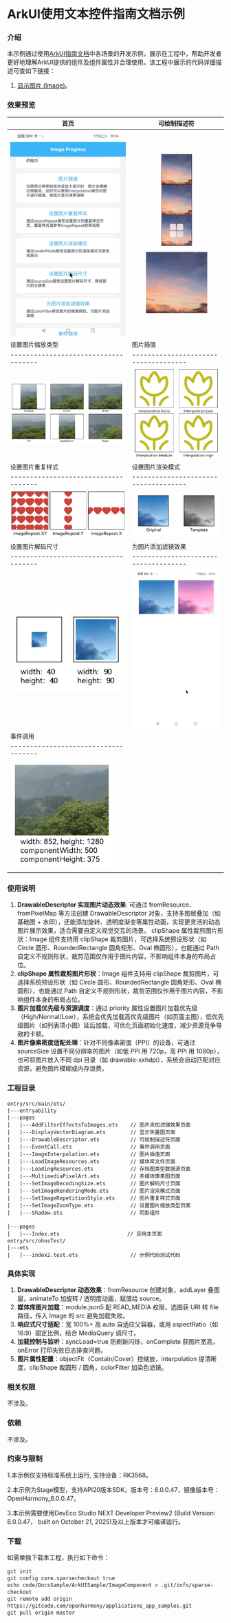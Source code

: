 # ArkUI使用文本控件指南文档示例

### 介绍

本示例通过使用[ArkUI指南文档](https://gitcode.com/openharmony/docs/blob/master/zh-cn/application-dev/ui)中各场景的开发示例，展示在工程中，帮助开发者更好地理解ArkUI提供的组件及组件属性并合理使用。该工程中展示的代码详细描述可查如下链接：

1. [显示图片 (Image)](https://gitcode.com/openharmony/docs/blob/master/zh-cn/application-dev/ui/arkts-graphics-display.md)。
### 效果预览

| 首页                                     | 可绘制描述符                               |
|----------------------------------------|--------------------------------------|
| ![](screenshots/device/image1.png)     | ![](screenshots/device/draw.gif)     |
| 设置图片缩放类型                               | 图片插值                            |
| ------------------------------------   | ------------------------------------ |
| ![](screenshots/device/zoom.png)       | ![](screenshots/device/interpolation.png)   |
| 设置图片重复样式                               | 设置图片渲染模式                            |
| ------------------------------------   | ------------------------------------ |
| ![](screenshots/device/repetition.png) | ![](screenshots/device/filter.png)   |
| 设置图片解码尺寸                               | 为图片添加滤镜效果                            |
| ------------------------------------   | ------------------------------------ |
| ![](screenshots/device/sizi.png)       | ![](screenshots/device/image2.png)   |
| 事件调用                                   | 
| ------------------------------------   | 
| ![](screenshots/device/incident.png)       |

### 使用说明

1. **DrawableDescriptor 实现图片动态效果**: 可通过 fromResource、fromPixelMap 等方法创建 DrawableDescriptor 对象，支持多图层叠加（如基础图 + 水印），还能添加旋转、透明度渐变等属性动画，实现更灵活的动态图片展示效果，适合需要自定义视觉交互的场景。
   clipShape 属性裁剪图片形状：Image 组件支持用 clipShape 裁剪图片，可选择系统预设形状（如 Circle 圆形、RoundedRectangle 圆角矩形、Oval 椭圆形），也能通过 Path 自定义不规则形状，裁剪范围仅作用于图片内容，不影响组件本身的布局占位。
2. **clipShape 属性裁剪图片形状**：Image 组件支持用 clipShape 裁剪图片，可选择系统预设形状（如 Circle 圆形、RoundedRectangle 圆角矩形、Oval 椭圆形），也能通过 Path 自定义不规则形状，裁剪范围仅作用于图片内容，不影响组件本身的布局占位。
3. **图片加载优先级与资源调度**：通过 priority 属性设置图片加载优先级（High/Normal/Low），系统会优先加载高优先级图片（如页面主图），低优先级图片（如列表项小图）延后加载，可优化页面初始化速度，减少资源竞争导致的卡顿。
4. **图片像素密度适配处理**：针对不同像素密度（PPI）的设备，可通过 sourceSize 设置不同分辨率的图片（如低 PPI 用 720p，高 PPI 用 1080p），也可将图片放入不同 dpi 目录（如 drawable-xxhdpi），系统会自动匹配对应资源，避免图片模糊或内存浪费。



### 工程目录
```
entry/src/main/ets/
|---entryability
|---pages
|   |---AddFilterEffectsToImages.ets    // 图片添加滤镜效果页面
|   |---DisplayVectorDiagram.ets        // 显示矢量图页面
|   |---DrawableDescriptor.ets          // 可绘制描述符页面
|   |---EventCall.ets                   // 事件调用页面
|   |---ImageInterpolation.ets          // 图片插值页面
|   |---LoadImageResources.ets          // 媒体库文件页面
|   |---LoadingResources.ets            // 存档图类型数据源页面
|   |---MultimediaPixelArt.ets          // 多媒体像素图页面
|   |---SetImageDecodingSize.ets        // 图片解码尺寸页面
|   |---SetImageRenderingMode.ets       // 图片渲染模式页面
|   |---SetImageRepetitionStyle.ets     // 图片重复样式页面
|   |---SetImageZoomType.ets            // 设置图片缩放类型页面     
|   |---Shadow.ets                      // 阴影组件     
            
|---pages
|   |---Index.ets                      // 应用主页面
entry/src/ohosTest/
|---ets
|   |---index2.test.ets                 // 示例代码测试代码
```
### 具体实现

1. **DrawableDescriptor 动态效果**：fromResource 创建对象，addLayer 叠图层，animateTo 加旋转 / 透明度动画，赋值给 source。
2. **媒体库图片加载**：module.json5 配 READ_MEDIA 权限，选图获 URI 转 file 路径，传入 Image 的 src 避免加载失败。
3. **响应式尺寸适配**：宽 100%+ 高 auto 自适应父容器，或用 aspectRatio（如 16:9）固定比例，结合 MediaQuery 调尺寸。
4. **加载控制与监听**：syncLoad=true 防刷新闪烁，onComplete 获图片宽高，onError 打印失败日志排查问题。
4. **图片属性配置**：objectFit（Contain/Cover）控缩放，interpolation 提清晰度，clipShape 裁圆形 / 圆角，colorFilter 加染色滤镜。


### 相关权限

不涉及。

### 依赖

不涉及。

### 约束与限制

1.本示例仅支持标准系统上运行, 支持设备：RK3568。

2.本示例为Stage模型，支持API20版本SDK，版本号：6.0.0.47，镜像版本号：OpenHarmony_6.0.0.47。

3.本示例需要使用DevEco Studio NEXT Developer Preview2 (Build Version: 6.0.0.47， built on October 21, 2025)及以上版本才可编译运行。
### 下载

如需单独下载本工程，执行如下命令：

````
git init
git config core.sparsecheckout true
echo code/DocsSample/ArkUISample/ImageComponent > .git/info/sparse-checkout
git remote add origin https://gitcode.com/openharmony/applications_app_samples.git
git pull origin master
````